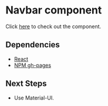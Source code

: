 # Navbar component

Click [here](https://ioannis-sporidis.github.io/rc-dark-mode/) to check out the component.

## Dependencies

- [React](https://reactjs.org/)
- [NPM gh-pages](https://www.npmjs.com/package/gh-pages)

## Next Steps
- Use Material-UI.
